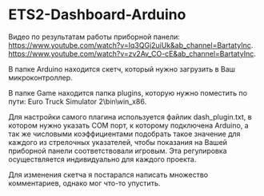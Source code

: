 # ETS2-Dashboard-Arduino

Видео по результатам работы приборной панели: 
https://www.youtube.com/watch?v=Iq3QGj2uiUk&ab_channel=BartatyInc.
https://www.youtube.com/watch?v=zv2Av_CO-cE&ab_channel=BartatyInc.

В папке Arduino находится скетч, который нужно загрузить в Ваш микроконтроллер.

В папке Game находится папка plugins, которую нужно поместить по пути: Euro Truck Simulator 2\bin\win_x86.

Для настройки самого плагина используется файлик dash_plugin.txt, в котором нужно указать COM порт, к которому подключена Arduino, а так же числовыми коэффициентами подобрать такое значение для каждого из стрелочных указателей, чтобы показания на Вашей приборной панели соответствовали игровым. Эта регулировка осуществляется индивидуально для каждого проекта.

Для изменения скетча я постарался написать множество комментариев, однако мог что-то упустить.
